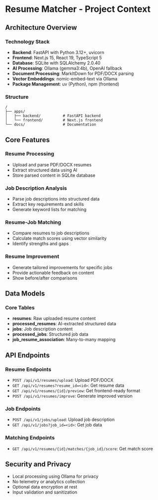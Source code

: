 # Resume Matcher - Project Context

## Architecture Overview

### Technology Stack
- **Backend**: FastAPI with Python 3.12+, uvicorn
- **Frontend**: Next.js 15, React 19, TypeScript 5
- **Database**: SQLite with SQLAlchemy 2.0.40
- **AI Processing**: Ollama (gemma3:4b), OpenAI fallback
- **Document Processing**: MarkItDown for PDF/DOCX parsing
- **Vector Embeddings**: nomic-embed-text via Ollama
- **Package Management**: uv (Python), npm (frontend)

### Structure
```
/
├── apps/
│   ├── backend/          # FastAPI backend
│   └── frontend/         # Next.js frontend
└── docs/                 # Documentation
```

## Core Features

### Resume Processing
- Upload and parse PDF/DOCX resumes
- Extract structured data using AI
- Store parsed content in SQLite database

### Job Description Analysis
- Parse job descriptions into structured data
- Extract key requirements and skills
- Generate keyword lists for matching

### Resume-Job Matching
- Compare resumes to job descriptions
- Calculate match scores using vector similarity
- Identify strengths and gaps

### Resume Improvement
- Generate tailored improvements for specific jobs
- Provide actionable feedback on content
- Show before/after comparisons

## Data Models

### Core Tables
- **resumes**: Raw uploaded resume content
- **processed_resumes**: AI-extracted structured data
- **jobs**: Job description content
- **processed_jobs**: Structured job data
- **job_resume_association**: Many-to-many mapping

## API Endpoints

### Resume Endpoints
- `POST /api/v1/resumes/upload`: Upload PDF/DOCX
- `GET /api/v1/resumes?resume_id=<id>`: Get resume data
- `GET /api/v1/resumes/{id}/preview`: Get frontend-ready format
- `POST /api/v1/resumes/improve`: Generate improved version

### Job Endpoints
- `POST /api/v1/jobs/upload`: Upload job description
- `GET /api/v1/jobs?job_id=<id>`: Get job data

### Matching Endpoints
- `GET /api/v1/resumes/{id}/matches/{job_id}/score`: Get match score

## Security and Privacy

- Local processing using Ollama for privacy
- No telemetry or analytics collection
- Optional data encryption at rest
- Input validation and sanitization

